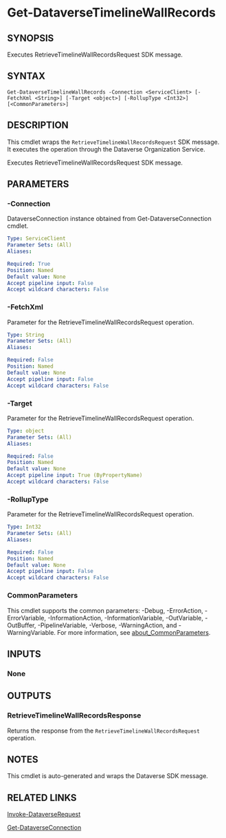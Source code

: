 # Get-DataverseTimelineWallRecords

## SYNOPSIS
Executes RetrieveTimelineWallRecordsRequest SDK message.

## SYNTAX

```
Get-DataverseTimelineWallRecords -Connection <ServiceClient> [-FetchXml <String>] [-Target <object>] [-RollupType <Int32>] [<CommonParameters>]
```

## DESCRIPTION

This cmdlet wraps the `RetrieveTimelineWallRecordsRequest` SDK message. It executes the operation through the Dataverse Organization Service.

Executes RetrieveTimelineWallRecordsRequest SDK message.

## PARAMETERS

### -Connection
DataverseConnection instance obtained from Get-DataverseConnection cmdlet.

```yaml
Type: ServiceClient
Parameter Sets: (All)
Aliases:

Required: True
Position: Named
Default value: None
Accept pipeline input: False
Accept wildcard characters: False
```
### -FetchXml
Parameter for the RetrieveTimelineWallRecordsRequest operation.

```yaml
Type: String
Parameter Sets: (All)
Aliases:

Required: False
Position: Named
Default value: None
Accept pipeline input: False
Accept wildcard characters: False
```
### -Target
Parameter for the RetrieveTimelineWallRecordsRequest operation.

```yaml
Type: object
Parameter Sets: (All)
Aliases:

Required: False
Position: Named
Default value: None
Accept pipeline input: True (ByPropertyName)
Accept wildcard characters: False
```
### -RollupType
Parameter for the RetrieveTimelineWallRecordsRequest operation.

```yaml
Type: Int32
Parameter Sets: (All)
Aliases:

Required: False
Position: Named
Default value: None
Accept pipeline input: False
Accept wildcard characters: False
```
### CommonParameters
This cmdlet supports the common parameters: -Debug, -ErrorAction, -ErrorVariable, -InformationAction, -InformationVariable, -OutVariable, -OutBuffer, -PipelineVariable, -Verbose, -WarningAction, and -WarningVariable. For more information, see [about_CommonParameters](http://go.microsoft.com/fwlink/?LinkID=113216).

## INPUTS

### None

## OUTPUTS

### RetrieveTimelineWallRecordsResponse

Returns the response from the `RetrieveTimelineWallRecordsRequest` operation.

## NOTES

This cmdlet is auto-generated and wraps the Dataverse SDK message.

## RELATED LINKS

[Invoke-DataverseRequest](Invoke-DataverseRequest.md)

[Get-DataverseConnection](Get-DataverseConnection.md)

